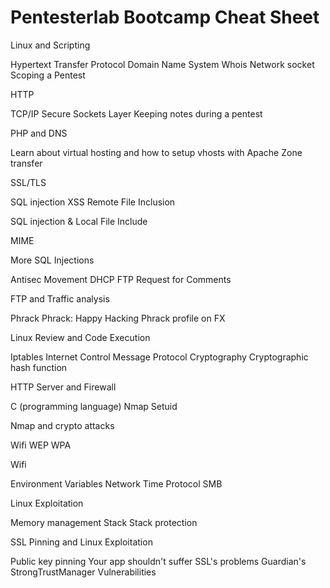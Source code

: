 # Pentesterlab Bootcamp Cheat Sheet

Linux and Scripting

Hypertext Transfer Protocol
Domain Name System
Whois
Network socket
Scoping a Pentest

HTTP

TCP/IP
Secure Sockets Layer
Keeping notes during a pentest

PHP and DNS

Learn about virtual hosting
and how to setup vhosts with Apache
Zone transfer

SSL/TLS

SQL injection
XSS
Remote File Inclusion

SQL injection & Local File Include

MIME

More SQL Injections

Antisec Movement
DHCP
FTP
Request for Comments

FTP and Traffic analysis

Phrack
Phrack: Happy Hacking
Phrack profile on FX

Linux Review and Code Execution

Iptables
Internet Control Message Protocol
Cryptography
Cryptographic hash function

HTTP Server and Firewall

C (programming language)
Nmap
Setuid

Nmap and crypto attacks

Wifi
WEP
WPA

Wifi

Environment Variables
Network Time Protocol
SMB

Linux Exploitation

Memory management
Stack
Stack protection

SSL Pinning and Linux Exploitation

Public key pinning
Your app shouldn't suffer SSL's problems
Guardian's StrongTrustManager Vulnerabilities
